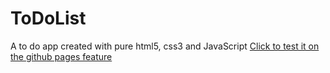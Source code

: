 # ToDoList
A to do app created with pure html5, css3 and JavaScript
[Click to test it on the github pages feature](https://egeakat.github.io/ToDoList/ "Click to test it on the github pages feature")